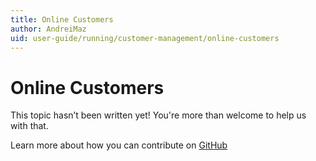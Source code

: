 ```yaml
---
title: Online Customers
author: AndreiMaz
uid: user-guide/running/customer-management/online-customers
---
```

# Online Customers

This topic hasn’t been written yet! You're more than welcome to help us with that.

Learn more about how you can contribute on [GitHub](https://github.com/nopSolutions/nopCommerce-Docs/blob/master/CONTRIBUTING.md)